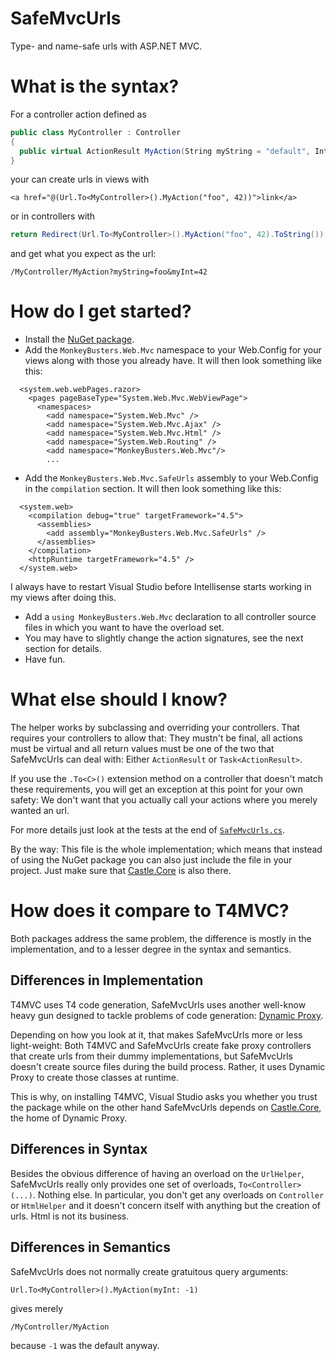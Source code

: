 SafeMvcUrls
===========

Type- and name-safe urls with ASP.NET MVC.

# What is the syntax?

For a controller action defined as

```cs
public class MyController : Controller
{
  public virtual ActionResult MyAction(String myString = "default", Int32 myInt = -1) { return View(); }
}
```

your can create urls in views with

```
<a href="@(Url.To<MyController>().MyAction("foo", 42))">link</a>
```

or in controllers with

```cs
return Redirect(Url.To<MyController>().MyAction("foo", 42).ToString());
```

and get what you expect as the url:

```
/MyController/MyAction?myString=foo&myInt=42
```

# How do I get started?

- Install the [NuGet package](http://www.nuget.org/packages/MonkeBusters.Web.Mvc.SafeUrls/).
- Add the `MonkeyBusters.Web.Mvc` namespace to your Web.Config for your views along with those you already have. It will then look something like this:
```
  <system.web.webPages.razor>
    <pages pageBaseType="System.Web.Mvc.WebViewPage">
      <namespaces>
        <add namespace="System.Web.Mvc" />
        <add namespace="System.Web.Mvc.Ajax" />
        <add namespace="System.Web.Mvc.Html" />
        <add namespace="System.Web.Routing" />
        <add namespace="MonkeyBusters.Web.Mvc"/>
        ...
```
- Add the `MonkeyBusters.Web.Mvc.SafeUrls` assembly to your Web.Config in the `compilation` section. It will then look something like this:
```
  <system.web>
    <compilation debug="true" targetFramework="4.5">
      <assemblies>
        <add assembly="MonkeyBusters.Web.Mvc.SafeUrls" />
      </assemblies>
    </compilation>
    <httpRuntime targetFramework="4.5" />
  </system.web>
```
  I always have to restart Visual Studio before Intellisense starts working in my views after doing this.
- Add a `using MonkeyBusters.Web.Mvc` declaration to all controller source files in which you want to have the overload set.
- You may have to slightly change the action signatures, see the next section for details.
- Have fun.

# What else should I know?

The helper works by subclassing and overriding your controllers. That requires your controllers to allow that: They mustn't be final, all actions must be virtual and all return values must be one of the two that SafeMvcUrls can deal with: Either `ActionResult` or `Task<ActionResult>`.

If you use the `.To<C>()` extension method on a controller that doesn't match these requirements, you will get an exception at this point for your own safety: We don't want that you actually call your actions where you merely wanted an url.

For more details just look at the tests at the end of [`SafeMvcUrls.cs`](https://github.com/jtheisen/safe-mvc-urls/blob/master/SafeMvcUrls/SafeMvcUrls.cs).

By the way: This file is the whole implementation; which means that instead of using the NuGet package you can also just include the file in your project. Just make sure that [Castle.Core](http://www.nuget.org/packages/Castle.Core) is also there.

# How does it compare to T4MVC?

Both packages address the same problem, the difference is mostly in the implementation, and to a lesser degree in the syntax and semantics.

## Differences in Implementation

T4MVC uses T4 code generation, SafeMvcUrls uses another well-know heavy gun designed to tackle problems of code generation: [Dynamic Proxy](http://www.castleproject.org/projects/dynamicproxy/).

Depending on how you look at it, that makes SafeMvcUrls more or less light-weight: Both T4MVC and SafeMvcUrls create fake proxy controllers that create urls from their dummy implementations, but SafeMvcUrls doesn't create source files during the build process. Rather, it uses Dynamic Proxy to create those classes at runtime.

This is why, on installing T4MVC, Visual Studio asks you whether you trust the package while on the other hand SafeMvcUrls depends on [Castle.Core](http://www.nuget.org/packages/Castle.Core), the home of Dynamic Proxy.

## Differences in Syntax

Besides the obvious difference of having an overload on the `UrlHelper`, SafeMvcUrls really only provides one set of overloads, `To<Controller>(...)`. Nothing else. In particular, you don't get any overloads on `Controller` or `HtmlHelper` and it doesn't concern itself with anything but the creation of urls. Html is not its business.

## Differences in Semantics

SafeMvcUrls does not normally create gratuitous query arguments:

```
Url.To<MyController>().MyAction(myInt: -1)
```

gives merely

```
/MyController/MyAction
```

because `-1` was the default anyway.
